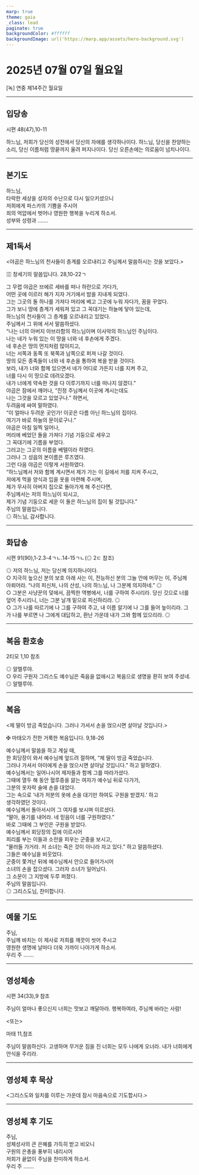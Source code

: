 ```yaml
---
marp: true
theme: gaia
_class: lead
paginate: true
backgroundColor: #ffffff
backgroundImage: url('https://marp.app/assets/hero-background.svg')
---
```


# 2025년 07월 07일 월요일

[녹] 연중 제14주간 월요일  




---

## 입당송

시편 48(47),10-11

하느님, 저희가 당신의 성전에서 당신의 자애를 생각하나이다. 하느님, 당신을 찬양하는 소리, 당신 이름처럼 땅끝까지 울려 퍼지나이다. 당신 오른손에는 의로움이 넘치나이다.  
  


---

## 본기도

하느님,  
타락한 세상을 성자의 수난으로 다시 일으키셨으니  
저희에게 파스카의 기쁨을 주시어  
죄의 억압에서 벗어나 영원한 행복을 누리게 하소서.  
성부와 성령과 …….  
  


---

## 제1독서

<야곱은 하느님의 천사들이 층계를 오르내리고 주님께서 말씀하시는 것을 보았다.>

▥ 창세기의 말씀입니다. 28,10-22ㄱ

그 무렵 야곱은 브에르 세바를 떠나 하란으로 가다가,  
어떤 곳에 이르러 해가 지자 거기에서 밤을 지내게 되었다.  
그는 그곳의 돌 하나를 가져다 머리에 베고 그곳에 누워 자다가, 꿈을 꾸었다.  
그가 보니 땅에 층계가 세워져 있고 그 꼭대기는 하늘에 닿아 있는데,  
하느님의 천사들이 그 층계를 오르내리고 있었다.  
주님께서 그 위에 서서 말씀하셨다.  
“나는 너의 아버지 아브라함의 하느님이며 이사악의 하느님인 주님이다.  
나는 네가 누워 있는 이 땅을 너와 네 후손에게 주겠다.  
네 후손은 땅의 먼지처럼 많아지고,  
너는 서쪽과 동쪽 또 북쪽과 남쪽으로 퍼져 나갈 것이다.  
땅의 모든 종족들이 너와 네 후손을 통하여 복을 받을 것이다.  
보라, 내가 너와 함께 있으면서 네가 어디로 가든지 너를 지켜 주고,  
너를 다시 이 땅으로 데려오겠다.  
내가 너에게 약속한 것을 다 이루기까지 너를 떠나지 않겠다.”  
야곱은 잠에서 깨어나, “진정 주님께서 이곳에 계시는데도  
나는 그것을 모르고 있었구나.” 하면서,  
두려움에 싸여 말하였다.  
“이 얼마나 두려운 곳인가! 이곳은 다름 아닌 하느님의 집이다.  
여기가 바로 하늘의 문이로구나.”  
야곱은 아침 일찍 일어나,  
머리에 베었던 돌을 가져다 기념 기둥으로 세우고  
그 꼭대기에 기름을 부었다.  
그러고는 그곳의 이름을 베텔이라 하였다.  
그러나 그 성읍의 본이름은 루즈였다.  
그런 다음 야곱은 이렇게 서원하였다.  
“하느님께서 저와 함께 계시면서 제가 가는 이 길에서 저를 지켜 주시고,  
저에게 먹을 양식과 입을 옷을 마련해 주시며,  
제가 무사히 아버지 집으로 돌아가게 해 주신다면,  
주님께서는 저의 하느님이 되시고,  
제가 기념 기둥으로 세운 이 돌은 하느님의 집이 될 것입니다.”  
주님의 말씀입니다.  
◎ 하느님, 감사합니다.  
  


---

## 화답송

시편 91(90),1-2.3-4ㄱㄴ.14-15ㄱㄴ(◎ 2ㄷ 참조)

◎ 저의 하느님, 저는 당신께 의지하나이다.  
○ 지극히 높으신 분의 보호 아래 사는 이, 전능하신 분의 그늘 안에 머무는 이, 주님께 아뢰어라. “나의 피신처, 나의 산성, 나의 하느님, 나 그분께 의지하네.” ◎  
○ 그분은 사냥꾼의 덫에서, 끔찍한 역병에서, 너를 구하여 주시리라. 당신 깃으로 너를 덮어 주시리니, 너는 그분 날개 밑으로 피신하리라. ◎  
○ 그가 나를 따르기에 나 그를 구하여 주고, 내 이름 알기에 나 그를 들어 높이리라. 그가 나를 부르면 나 그에게 대답하고, 환난 가운데 내가 그와 함께 있으리라. ◎  
  


---

## 복음 환호송

2티모 1,10 참조

◎ 알렐루야.  
○ 우리 구원자 그리스도 예수님은 죽음을 없애시고 복음으로 생명을 환히 보여 주셨네.  
◎ 알렐루야.  
  


---

## 복음

<제 딸이 방금 죽었습니다. 그러나 가셔서 손을 얹으시면 살아날 것입니다.>

✠ 마태오가 전한 거룩한 복음입니다. 9,18-26

예수님께서 말씀을 하고 계실 때,  
한 회당장이 와서 예수님께 엎드려 절하며, “제 딸이 방금 죽었습니다.  
그러나 가셔서 아이에게 손을 얹으시면 살아날 것입니다.” 하고 말하였다.  
예수님께서는 일어나시어 제자들과 함께 그를 따라가셨다.  
그때에 열두 해 동안 혈루증을 앓는 여자가 예수님 뒤로 다가가,  
그분의 옷자락 술에 손을 대었다.  
그는 속으로 ‘내가 저분의 옷에 손을 대기만 하여도 구원을 받겠지.’ 하고  
생각하였던 것이다.  
예수님께서 돌아서시어 그 여자를 보시며 이르셨다.  
“딸아, 용기를 내어라. 네 믿음이 너를 구원하였다.”  
바로 그때에 그 부인은 구원을 받았다.  
예수님께서 회당장의 집에 이르시어  
피리를 부는 이들과 소란을 피우는 군중을 보시고,  
“물러들 가거라. 저 소녀는 죽은 것이 아니라 자고 있다.” 하고 말씀하셨다.  
그들은 예수님을 비웃었다.  
군중이 쫓겨난 뒤에 예수님께서 안으로 들어가시어  
소녀의 손을 잡으셨다. 그러자 소녀가 일어났다.  
그 소문이 그 지방에 두루 퍼졌다.  
주님의 말씀입니다.  
◎ 그리스도님, 찬미합니다.  
  


---

## 예물 기도

주님,  
주님께 바치는 이 제사로 저희를 깨끗이 씻어 주시고  
영원한 생명에 날마다 더욱 가까이 나아가게 하소서.  
우리 주 …….  
  


---

## 영성체송

시편 34(33),9 참조

주님이 얼마나 좋으신지 너희는 맛보고 깨달아라. 행복하여라, 주님께 바라는 사람!  
  
<또는>  
  
마태 11,참조  
  
주님이 말씀하신다. 고생하며 무거운 짐을 진 너희는 모두 나에게 오너라. 내가 너희에게 안식을 주리라.  


---

## 영성체 후 묵상

<그리스도와 일치를 이루는 가운데 잠시 마음속으로 기도합시다.>  


---

## 영성체 후 기도

주님,  
성체성사의 큰 은혜를 가득히 받고 비오니  
구원의 은총을 풍부히 내리시어  
저희가 끝없이 주님을 찬미하게 하소서.  
우리 주 …….